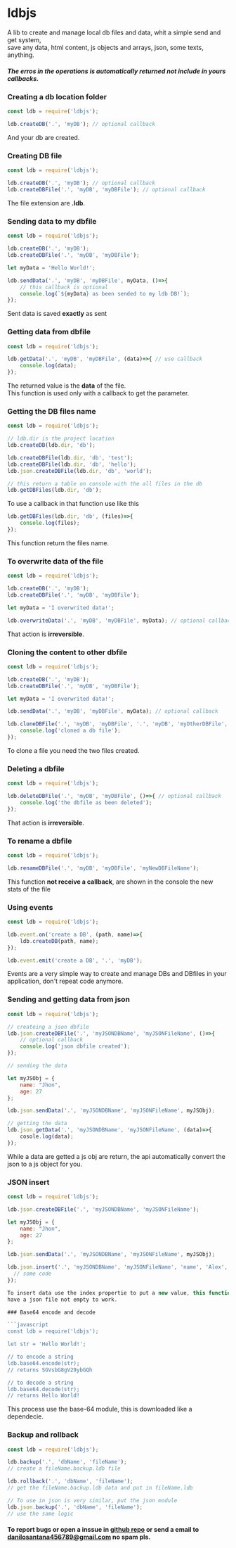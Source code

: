 # ldbjs
A lib to create and manage local db files and data, whit a simple send and get system,  
save any data, html content, js objects and arrays, json, some texts, anything.


##### The erros in the operations is automatically returned not include in yours callbacks.

### Creating a db location folder  

```javascript
const ldb = require('ldbjs');

ldb.createDB('.', 'myDB'); // optional callback
```

And your db are created.


### Creating DB file  

```javascript
const ldb = require('ldbjs');

ldb.createDB('.', 'myDB'); // optional callback
ldb.createDBFile('.', 'myDB', 'myDBFile'); // optional callback
```

The file extension are **.ldb**.


### Sending data to my dbfile  

```javascript
const ldb = require('ldbjs');

ldb.createDB('.', 'myDB');
ldb.createDBFile('.', 'myDB', 'myDBFile');

let myData = 'Hello World!';

ldb.sendData('.', 'myDB', 'myDBFile', myData, ()=>{
	// this callback is optional
	console.log(`${myData} as been sended to my ldb DB!`);
});
```

Sent data is saved **exactly** as sent


### Getting data from dbfile  

```javascript
const ldb = require('ldbjs');

ldb.getData('.', 'myDB', 'myDBFile', (data)=>{ // use callback
	console.log(data);
});
```

The returned value is the **data** of the file.  
This function is used only with a callback to get the parameter.

### Getting the DB files name

```javascript
const ldb = require('ldbjs');

// ldb.dir is the project location
ldb.createDB(ldb.dir, 'db');

ldb.createDBFile(ldb.dir, 'db', 'test');
ldb.createDBFile(ldb.dir, 'db', 'hello');
ldb.json.createDBFile(ldb.dir, 'db', 'world');

// this return a table on console with the all files in the db
ldb.getDBFiles(ldb.dir, 'db');
```

To use a callback in that function use like this

```javascript
ldb.getDBFiles(ldb.dir, 'db', (files)=>{
    console.log(files);
});
```

This function return the files name.

### To overwrite data of the file  

```javascript
const ldb = require('ldbjs');

ldb.createDB('.', 'myDB');
ldb.createDBFile('.', 'myDB', 'myDBFile');

let myData = 'I overwrited data!';

ldb.overwriteData('.', 'myDB', 'myDBFile', myData); // optional callback
```

That action is **irreversible**.


### Cloning the content to other dbfile  

```javascript
const ldb = require('ldbjs');

ldb.createDB('.', 'myDB');
ldb.createDBFile('.', 'myDB', 'myDBFile');

let myData = 'I overwrited data!';

ldb.sendData('.', 'myDB', 'myDBFile', myData); // optional callback

ldb.cloneDBFile('.', 'myDB', 'myDBFile', '.', 'myDB', 'myOtherDBFile', ()=>{ // optional callback
	console.log('cloned a db file');
});
```

To clone a file you need the two files created.

### Deleting a dbfile  

```javascript
const ldb = require('ldbjs');

ldb.deleteDBFile('.', 'myDB', 'myDBFile', ()=>{ // optional callback
	console.log('the dbfile as been deleted');
});
```

That action is **irreversible**.

### To rename a dbfile  

```javascript
const ldb = require('ldbjs');

ldb.renameDBFile('.', 'myDB', 'myDBFile', 'myNewDBFileName');
```

This function **not receive a callback**, are shown in the console the new stats of the file

### Using events  

```javascript
const ldb = require('ldbjs');

ldb.event.on('create a DB', (path, name)=>{
	ldb.createDB(path, name);
});

ldb.event.emit('create a DB', '.', 'myDB');
```

Events are a very simple way to create and manage DBs and DBfiles in your application, don't repeat code anymore.

### Sending and getting data from json

```javascript
const ldb = require('ldbjs');

// createing a json dbfile
ldb.json.createDBFile('.', 'myJSONDBName', 'myJSONFileName', ()=>{
    // optional callback
    console.log('json dbfile created');
});

// sending the data

let myJSObj = {
    name: "Jhon",
    age: 27
};

ldb.json.sendData('.', 'myJSONDBName', 'myJSONFileName', myJSObj);

// getting the data
ldb.json.getData('.', 'myJSONDBName', 'myJSONFileName', (data)=>{
    cosole.log(data);
});
```

While a data are getted a js obj are return, the api automatically convert the  json to a js object for you.

### JSON insert

```javascript
const ldb = require('ldbjs');

ldb.json.createDBFile('.', 'myJSONDBName', 'myJSONFileName');

let myJSObj = {
    name: "Jhon",
    age: 27
};

ldb.json.sendData('.', 'myJSONDBName', 'myJSONFileName', myJSObj);

ldb.json.insert('.', 'myJSONDBName', 'myJSONFileName', 'name', 'Alex', ()=>{
  // some code
});

To insert data use the index propertie to put a new value, this function must  
have a json file not empty to work.

### Base64 encode and decode

```javascript
const ldb = require('ldbjs');

let str = 'Hello World!';

// to encode a string
ldb.base64.encode(str);
// returns SGVsbG8gV29ybGQh

// to decode a string
ldb.base64.decode(str);
// returns Hello World!
```

This process use the base-64 module, this is downloaded like a dependecie.

### Backup and rollback

```javascript
const ldb = require('ldbjs');

ldb.backup('.', 'dbName', 'fileName');
// create a fileName.backup.ldb file

ldb.rollback('.', 'dbName', 'fileName');
// get the fileName.backup.ldb data and put in fileName.ldb

// To use in json is very similar, put the json module
ldb.json.backup('.', 'dbName', 'fileName');
// use the same logic
```

#### To report bugs or open a inssue in [github repo](https://github.com/raisess/ldbjs) or send a email to **danilosantana456789@gmail.com** no spam pls.